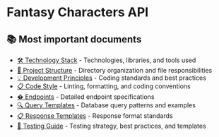 # Fantasy Characters API

## 📚 Most important documents

- [🛠️ Technology Stack](../docs/technology-stack.md) - Technologies, libraries,
  and tools used
- [📁 Project Structure](../docs/project-structure.md) - Directory organization
  and file responsibilities
- [💡 Development Principles](../docs/development-principles.md) - Coding
  standards and best practices
- [📋 Code Style](../docs/code-style.md) - Linting, formatting, and coding
  conventions
- [� Endpoints](../docs/endpoints.md) - Detailed endpoint specifications
- [🔍 Query Templates](../docs/query-templates.md) - Database query patterns and
  examples
- [📋 Response Templates](../docs/response-templates.md) - Response format
  standards
- [🧪 Testing Guide](../docs/testing.md) - Testing strategy, best practices, and
  templates
